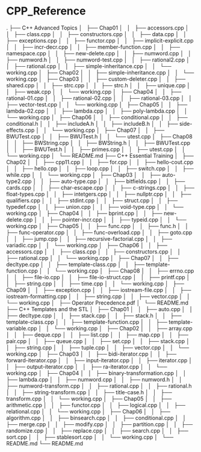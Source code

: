# CPP_Reference
.
├── C++ Advanced Topics
│   ├── Chap01
│   │   ├── accessors.cpp
│   │   ├── class.cpp
│   │   ├── constructors.cpp
│   │   ├── data.cpp
│   │   ├── exceptions.cpp
│   │   ├── functor.cpp
│   │   ├── implicit-explicit.cpp
│   │   ├── incr-decr.cpp
│   │   ├── member-function.cpp
│   │   ├── namespace.cpp
│   │   ├── new-delete.cpp
│   │   ├── numword.cpp
│   │   ├── numword.h
│   │   ├── numword-test.cpp
│   │   ├── rational2.cpp
│   │   ├── rational.cpp
│   │   ├── simple-inheritance.cpp
│   │   └── working.cpp
│   ├── Chap02
│   │   ├── simple-inheritance.cpp
│   │   └── working.cpp
│   ├── Chap03
│   │   ├── custom-deleter.cpp
│   │   ├── shared.cpp
│   │   ├── strc.cpp
│   │   ├── strc.h
│   │   ├── unique.cpp
│   │   ├── weak.cpp
│   │   └── working.cpp
│   ├── Chap04
│   │   ├── rational-01.cpp
│   │   ├── rational-02.cpp
│   │   ├── rational-03.cpp
│   │   ├── vector-test.cpp
│   │   └── working.cpp
│   ├── Chap05
│   │   ├── lambda-02.cpp
│   │   ├── lambda.cpp
│   │   ├── poly-lambda.cpp
│   │   └── working.cpp
│   ├── Chap06
│   │   ├── conditional.cpp
│   │   ├── conditional.h
│   │   ├── includeA.h
│   │   ├── includeB.h
│   │   ├── side-effects.cpp
│   │   └── working.cpp
│   ├── Chap07
│   │   ├── BWUTest.cpp
│   │   ├── BWUTest.h
│   │   └── utest.cpp
│   ├── Chap08
│   │   ├── BWString.cpp
│   │   ├── BWString.h
│   │   ├── BWUTest.cpp
│   │   ├── BWUTest.h
│   │   ├── primes.cpp
│   │   ├── utest.cpp
│   │   └── working.cpp
│   └── README.md
├── C++ Essential Training
│   ├── Chap02
│   │   ├── cpp11.cpp
│   │   ├── for.cpp
│   │   ├── hello-cout.cpp
│   │   ├── hello.cpp
│   │   ├── loop.cpp
│   │   ├── switch.cpp
│   │   ├── while.cpp
│   │   └── working.cpp
│   ├── Chap03
│   │   ├── auto-type2.cpp
│   │   ├── auto-type.cpp
│   │   ├── bitfields.cpp
│   │   ├── cards.cpp
│   │   ├── char-escape.cpp
│   │   ├── c-strings.cpp
│   │   ├── float-types.cpp
│   │   ├── intetgers.cpp
│   │   ├── nullptr.cpp
│   │   ├── qualifiers.cpp
│   │   ├── stdint.cpp
│   │   ├── struct.cpp
│   │   ├── typedef.cpp
│   │   ├── union.cpp
│   │   ├── void-type.cpp
│   │   └── working.cpp
│   ├── Chap04
│   │   ├── bprint.cpp
│   │   ├── new-delete.cpp
│   │   ├── pointer-incr.cpp
│   │   ├── typeid.cpp
│   │   └── working.cpp
│   ├── Chap05
│   │   ├── func.cpp
│   │   ├── func.h
│   │   ├── func-operator.cpp
│   │   ├── func-overload.cpp
│   │   ├── goto.cpp
│   │   ├── jump.cpp
│   │   ├── recursive-factorial.cpp
│   │   ├── variadic.cpp
│   │   └── working.cpp
│   ├── Chap06
│   │   ├── accessors.cpp
│   │   ├── class.cpp
│   │   ├── constructors.cpp
│   │   ├── rational.cpp
│   │   └── working.cpp
│   ├── Chap07
│   │   ├── decltype.cpp
│   │   ├── template-class.cpp
│   │   ├── template-function.cpp
│   │   └── working.cpp
│   ├── Chap08
│   │   ├── errno.cpp
│   │   ├── file-io.cpp
│   │   ├── file-io-struct.cpp
│   │   ├── printf.cpp
│   │   ├── string.cpp
│   │   ├── time.cpp
│   │   └── working.cpp
│   ├── Chap09
│   │   ├── exception.cpp
│   │   ├── iostream-file.cpp
│   │   ├── iostream-formatting.cpp
│   │   ├── string.cpp
│   │   ├── vector.cpp
│   │   └── working.cpp
│   ├── Operator Precedence.pdf
│   └── README.md
├── C++ Templates and the STL
│   ├── Chap01
│   │   ├── auto.cpp
│   │   ├── decltype.cpp
│   │   ├── stack.cpp
│   │   ├── stack.h
│   │   ├── template-class.cpp
│   │   ├── template-function.cpp
│   │   ├── template-variable.cpp
│   │   └── working.cpp
│   ├── Chap02
│   │   ├── array.cpp
│   │   ├── deque.cpp
│   │   ├── list.cpp
│   │   ├── map.cpp
│   │   ├── pair.cpp
│   │   ├── queue.cpp
│   │   ├── set.cpp
│   │   ├── stack.cpp
│   │   ├── string.cpp
│   │   ├── tuple.cpp
│   │   ├── vector.cpp
│   │   └── working.cpp
│   ├── Chap03
│   │   ├── bidi-iterator.cpp
│   │   ├── forward-iterator.cpp
│   │   ├── input-iterator.cpp
│   │   ├── iterator.cpp
│   │   ├── output-iterator.cpp
│   │   ├── ra-iterator.cpp
│   │   └── working.cpp
│   ├── Chap04
│   │   ├── binary-transformation.cpp
│   │   ├── lambda.cpp
│   │   ├── numword.cpp
│   │   ├── numword.h
│   │   ├── numword-transform.cpp
│   │   ├── rational.cpp
│   │   ├── rational.h
│   │   ├── string-transform.cpp
│   │   ├── title-case.h
│   │   ├── transform.cpp
│   │   └── working.cpp
│   ├── Chap05
│   │   ├── arithmetic.cpp
│   │   ├── functor.cpp
│   │   ├── logical.cpp
│   │   ├── relational.cpp
│   │   └── working.cpp
│   ├── Chap06
│   │   ├── algorithm.cpp
│   │   ├── binsearch.cpp
│   │   ├── conditional.cpp
│   │   ├── merge.cpp
│   │   ├── modify.cpp
│   │   ├── partition.cpp
│   │   ├── randomize.cpp
│   │   ├── replace.cpp
│   │   ├── search.cpp
│   │   ├── sort.cpp
│   │   ├── stablesort.cpp
│   │   └── working.cpp
│   └── README.md
└── README.md
